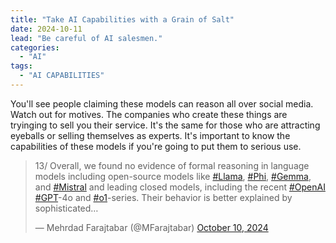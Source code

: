 ```yaml
---
title: "Take AI Capabilities with a Grain of Salt"
date: 2024-10-11
lead: "Be careful of AI salesmen."
categories:
  - "AI"
tags:
  - "AI CAPABILITIES"
---
```


You'll see people claiming these models can reason all over social media. Watch out for motives. The companies who create these things are tryinging to sell you their service. It's the same for those who are attracting eyeballs or selling themselves as experts. It's important to know the capabilities of these models if you're going to put them to serious use.

<blockquote class="twitter-tweet"><p lang="en" dir="ltr">13/ Overall, we found no evidence of formal reasoning in language models including open-source models like <a href="https://twitter.com/hashtag/Llama?src=hash&amp;ref_src=twsrc%5Etfw">#Llama</a>, <a href="https://twitter.com/hashtag/Phi?src=hash&amp;ref_src=twsrc%5Etfw">#Phi</a>, <a href="https://twitter.com/hashtag/Gemma?src=hash&amp;ref_src=twsrc%5Etfw">#Gemma</a>, and <a href="https://twitter.com/hashtag/Mistral?src=hash&amp;ref_src=twsrc%5Etfw">#Mistral</a> and leading closed models, including the recent <a href="https://twitter.com/hashtag/OpenAI?src=hash&amp;ref_src=twsrc%5Etfw">#OpenAI</a> <a href="https://twitter.com/hashtag/GPT?src=hash&amp;ref_src=twsrc%5Etfw">#GPT</a>-4o and <a href="https://twitter.com/hashtag/o1?src=hash&amp;ref_src=twsrc%5Etfw">#o1</a>-series. Their behavior is better explained by sophisticated…</p>&mdash; Mehrdad Farajtabar (@MFarajtabar) <a href="https://twitter.com/MFarajtabar/status/1844456913616167009?ref_src=twsrc%5Etfw">October 10, 2024</a></blockquote> <script async src="https://platform.twitter.com/widgets.js" charset="utf-8"></script>
